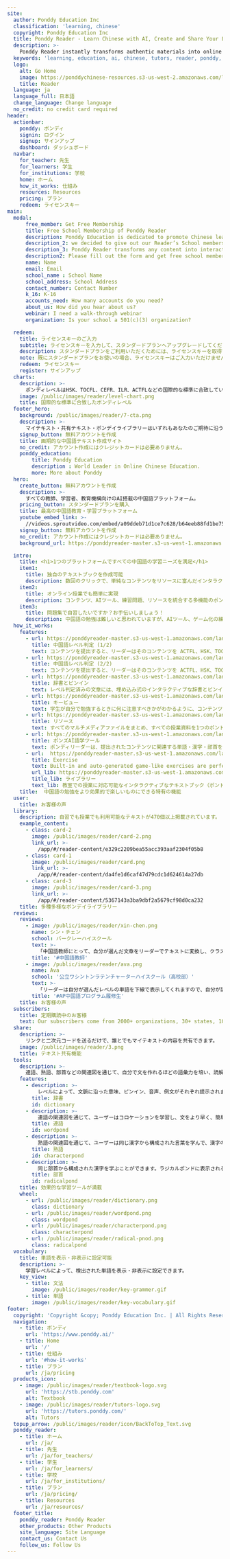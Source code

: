 ```yaml
---
site:
  author: Ponddy Education Inc
  classification: 'learning, chinese'
  copyright: Ponddy Education Inc
  title: Ponddy Reader - Learn Chinese with AI, Create and Share Your Lessons in 3 Minutes
  description: >-
    Ponddy Reader instantly transforms authentic materials into online Chinese lessons. With a library of 1000+ smart lessons (pondlets) and AI-assisted learning tools, Ponddy Reader is perfect for both teaching and self-learning.
  keywords: 'learning, education, ai, chinese, tutors, reader, ponddy, mandarin, online, teach, class prep'
  logo:
    alt: Go Home
    image: https://ponddychinese-resources.s3-us-west-2.amazonaws.com/logos/tutors/TutorsLanding_140x32.svg
    title: Reader
  language: ja
  language_full: 日本語
  change_language: Change language
  no_credit: no credit card required
header:
  actionbar:
    ponddy: ポンディ
    signin: ログイン
    signup: サインアップ
    dashboard: ダッシュボード
  navbar:
    for_teacher: 先生
    for_learners: 学生
    for_institutions: 学校
    home: ホーム
    how_it_works: 仕組み
    resources: Resources
    pricing: プラン
    redeem: ライセンスキー
main:
  modal:
      free_member: Get Free Membership
      title: Free School Membership of Ponddy Reader
      description: Ponddy Education is dedicated to promote Chinese learning through integrating information technology and artificial intelligence. In order to minimize the impact of the learning due to the pandemic,
      description_2: we decided to give out our Reader’s School membership to all teachers and students for FREE during this period until May 31.
      description_3: Ponddy Reader transforms any content into interactive online learning modules (Pondlet) in seconds. It can be shared with ease which enables a seamless learning environment.
      description2: Please fill out the form and get free school membership.
      name: Name
      email: Email
      school_name : School Name
      school_address: School Address
      contact_number: Contact Number
      k_16: K-16
      accounts_need: How many accounts do you need?
      about_us: How did you hear about us?
      webinar: I need a walk-through webinar
      organization: Is your school a 501(c)(3) organization?

  redeem:
    title: ライセンスキーのご入力
    subtitle: ライセンスキーを入力して、スタンダードプランへアップグレードしてください。
    description: スタンダードプランをご利用いただくためには、ライセンスキーを取得する必要がございます。ご購入いただいたカードのスクラッチ部分を削って表示される16桁のコードをご入力ください。
    note: 既にスタンダードプランをお使いの場合、ライセンスキーはご入力いただけません。予めご了承いただけますようお願い致します。
    redeem: ライセンスキー
    register: サインアップ
  charts:
    description: >-
      ポンディレベルはHSK、TOCFL、CEFR、ILR、ACTFLなどの国際的な標準に合致しています。
    image: /public/images/reader/level-chart.png
    title: 国際的な標準に合致したポンディレベル
  footer_hero:
    background: /public/images/reader/7-cta.png
    description: >-
      マイテキスト・共有テキスト・ポンデイライブラリーはいずれもあなたのご期待に沿うものと確信しております。
    signup_button: 無料アカウントを作成
    title: 画期的な中国語テキスト作成サイト
    no_credit: アカウント作成にはクレジットカードは必要ありません。
    ponddy_education:
        title: Ponddy Education
        description : World Leader in Online Chinese Education.
        more: More about Ponddy
  hero:
    create_button: 無料アカウントを作成
    description: >-
      すべての教師、学習者、教育機構向けのAI搭載の中国語プラットフォーム。
    pricing_button: スタンダードプランを購入
    title: 最高の中国語教育・学習プラットフォーム
    youtube_embed_link: >-
      //videos.sproutvideo.com/embed/a09ddeb71d1ce7c628/b64eeb88fd1be758?playerTheme=dark&playerColor=
    signup_button: 無料アカウントを作成
    no_credit: アカウント作成にはクレジットカードは必要ありません。
    background_url: https://ponddyreader-master.s3-us-west-1.amazonaws.com/landing/statics/media/mobile/phone_index/index_phone_ja.png

  intro:
    title: <h1>1つのプラットフォームですべての中国語の学習ニーズを満足</h1>
    item1:
      title: 独自のテキストブックを作成可能
      description: 数回のクリックで、単純なコンテンツをリソースに富んだインタラクティブなテキストブック（ポンドレット）へ変換可能です。 また、中国語レベル判定、語彙と文法の識別、埋め込み式のピンインや辞書の機能も搭載されています。ポンディリーダーにすべて授業の事前準備をお任せください。
    item2:
      title: オンライン授業でも簡単に実現
      description: コンテンツ、AIツール、練習問題、リソースを統合する多機能のポンドレットを通して、オンライン授業をしてはいかがでしょうか。 ポンディリーダーは、オンライン授業をよりアクセスしやすく、よりわかりやすく、より効果的にできます。
    item3:
      title: 問題集で自習したいですか？お手伝いしましょう！
      description: 中国語の勉強は難しいと思われていますが、AIツール、ゲーム化の練習問題、自然な文章を使い、学習の難点を特定して、その練習問題に力を入れれば、より効率的に習得できます。
  how_it_works:
    features:
      - url: https://ponddyreader-master.s3-us-west-1.amazonaws.com/landing/statics/media/features/00_AutomaticLeveling.png
        title: 中国語レベル判定 (1/2)
        text: コンテンツを提出すると、リーダーはそのコンテンツを ACTFL、HSK、TOCFL、CEFR、ILRなどの国際標準に自動的に中国語レベル判定を実行します。
      - url: https://ponddyreader-master.s3-us-west-1.amazonaws.com/landing/statics/media/features/01_AutomaticLeveling.gif
        title: 中国語レベル判定 (2/2)
        text: コンテンツを提出すると、リーダーはそのコンテンツを ACTFL、HSK、TOCFL、CEFR、ILRなどの国際標準に自動的に中国語レベル判定を実行します。
      - url: https://ponddyreader-master.s3-us-west-1.amazonaws.com/landing/statics/media/features/02_DictionaryandPinyin.gif
        title: 辞書とピンイン
        text: レベル判定済みの文章には、埋め込み式のインタラクティブな辞書とピンイン機能が搭載されており、必要ならいつでも簡単に使用できます。
      - url: https://ponddyreader-master.s3-us-west-1.amazonaws.com/landing/statics/media/features/03_keyview.gif
        title: キービュー
        text: 学生が自分で勉強するときに何に注意すべきかがわかるように、コンテンツのポイント単語と文法を表示できます。
      - url: https://ponddyreader-master.s3-us-west-1.amazonaws.com/landing/statics/media/features/04_Resources.gif
        title: リソース
        text: すべてのマルチメディアファイルをまとめ、すべての授業資料を1つのポンドレットに入れることができます。
      - url: https://ponddyreader-master.s3-us-west-1.amazonaws.com/landing/statics/media/features/05_PondsAILanguageTools.gif
        title: ポンズAI語学ツール
        text: ポンディリーダーは、提出されたコンテンツに関連する単語・漢字・部首を分類し、ネットワーク図として表示します。ポンズAI語学ツールは「ポンズ」と略称することもできます。これらのAIツールを使用して、学生は語彙に関する知識を深め、文章を作成し、読解力を向上させることができます。
      - url:  https://ponddyreader-master.s3-us-west-1.amazonaws.com/landing/statics/media/features/07_Exercise.gif
        title: Exercise
        text: Built-in and auto-generated game-like exercises are perfect for a homework assignment and self-learning. Now performance tracking is even easier with group play mode!
        url_lib: https://ponddyreader-master.s3-us-west-1.amazonaws.com/landing/statics/media/features/06_Library.gif
        title_lib: ライブラリー
        text_lib: 教室での授業に対応可能なインタラクティブなテキストブック（ポンドレット）が1000個以上用意してあります。ポンドレットはオーディオ、埋め込みの練習問題などのレベル相応のコンテンツが含まれています。
    title:  中国語の勉強をより効果的で楽しいものにできる特有の機能
  user:
    title: お客様の声
  library:
    description: 自習でも授業でも利用可能なテキストが470個以上掲載されています。
    example_content:
      - class: card-2
        image: /public/images/reader/card-2.png
        link_url: >-
          /app/#/reader-content/e329c2209bea55acc393aaf2304f05b8
      - class: card-1
        image: /public/images/reader/card.png
        link_url: >-
          /app/#/reader-content/da4fe1d6caf47d79cdc1d624614a27db
      - class: card-3
        image: /public/images/reader/card-3.png
        link_url: >-
          /app/#/reader-content/5367143a3ba9dbf2a5679cf98d0ca232
    title: 多種多様なポンデイライブラリー
  reviews:
    reviews:
      - image: /public/images/reader/xin-chen.png
        name: シン・チェン
        school: バークレーハイスクール
        text: >-
          「中国語教師にとって、自分が選んだ文章をリーダーでテキストに変換し、クラスの生徒たちと共有できるのはすごく魅力的です。ポンディリーダーに表示される単語の翻訳と文法の解説を通じて、生徒たちはより深く文章を理解することができます。」
        title: '#中国語教師'
      - image: /public/images/reader/ava.png
        name: Ava
        school: '公立ワシントンラテンチャーターハイスクール（高校部）'
        text: >-
          「リーダーは自分が選んだレベルの単語を下線で表示してくれますので、自分が認識できた漢字だけではなく、新しい漢字を習得することもできます。」
        title: '#AP中国語プログラム履修生'
    title: お客様の声
  subscribers:
    title: 定期購読中のお客様
    text: Our subscribers come from 2000+ organizations, 30+ states, 100+ countries
  share:
    description: >-
      リンクと二次元コードを送るだけで、誰とでもマイテキストの内容を共有できます。
    image: /public/images/reader/3.png
    title: テキスト共有機能
  tools:
    description: >-
      連語、熟語、部首などの関連図を通じて、自分で文を作れるほどの語彙力を培い、読解力を向上させることができます。
    features:
      - description: >-
          レベルによって、文脈に沿った意味、ピンイン、音声、例文がそれぞれ提示されます。
        title: 辞書
        id: dictionary
      - description: >-
          連語の関連図を通じて、ユーザーはコロケーションを学習し、文をより早く、簡単に作れます。
        title: 連語
        id: wordpond
      - description: >-
          熟語の関連図を通じて、ユーザーは同じ漢字から構成された言葉を学んで、漢字の意味と組み合わせがわかります。
        title: 熟語
        id: characterpond
      - description: >-
          同じ部首から構成された漢字を学ぶことができます。ラジカルポンドに表示される50個の常用部首を通して、ユーザーは部首から漢字の意味と構成方法を連想できます。
        title: 部首
        id: radicalpond
    title: 効果的な学習ツールが満載
    wheel:
      - url: /public/images/reader/dictionary.png
        class: dictionary
      - url: /public/images/reader/wordpond.png
        class: wordpond
      - url: /public/images/reader/characterpond.png
        class: characterpond
      - url: /public/images/reader/radical-pnod.png
        class: radicalpond
  vocabulary:
    title: 単語を表示・非表示に設定可能
    description: >-
      学習レベルによって、検出された単語を表示・非表示に設定できます。
    key_view:
      - title: 文法
        image: /public/images/reader/key-grammer.gif
      - title: 単語
        image: /public/images/reader/key-vocabulary.gif
footer:
  copyright: 'Copyright &copy; Ponddy Education Inc. | All Rights Reserved'
  navigation:
    - title: ポンディ
      url: 'https://www.ponddy.ai/'
    - title: Home
      url: '/'
    - title: 仕組み
      url: '#how-it-works'
    - title: プラン
      url: /ja/pricing
  products_icon:
    - image: /public/images/reader/textbook-logo.svg
      url: 'https://stb.ponddy.com'
      alt: Textbook
    - image: /public/images/reader/tutors-logo.svg
      url: 'https://tutors.ponddy.com/'
      alt: Tutors
  topup_arrow: /public/images/reader/icon/BackToTop_Text.svg
  ponddy_reader:
    - title: ホーム
      url: /ja/
    - title: 先生
      url: /ja/for_teachers/
    - title: 学生
      url: /ja/for_learners/
    - title: 学校
      url: /ja/for_institutions/
    - title: プラン
      url: /ja/pricing/
    - title: Resources
      url: /ja/resources/
  footer_title:
    ponddy_reader: Ponddy Reader
    other_products: Other Products
    site_language: Site Language
    contact_us: Contact Us
    follow_us: Follow Us
---
```

